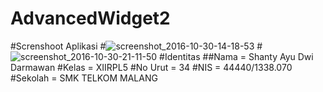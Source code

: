 # AdvancedWidget2
#Screnshoot Aplikasi
#![screenshot_2016-10-30-14-18-53](https://cloud.githubusercontent.com/assets/22720450/19837104/803af7cc-9ee5-11e6-98c4-2cad8492493a.png)
#![screenshot_2016-10-30-21-11-50](https://cloud.githubusercontent.com/assets/22720450/19837105/8053679e-9ee5-11e6-9088-9a0e52af62d2.png)
#Identitas
##Nama = Shanty Ayu Dwi Darmawan
#Kelas = XIIRPL5
#No Urut = 34
#NIS = 44440/1338.070
#Sekolah = SMK TELKOM MALANG
